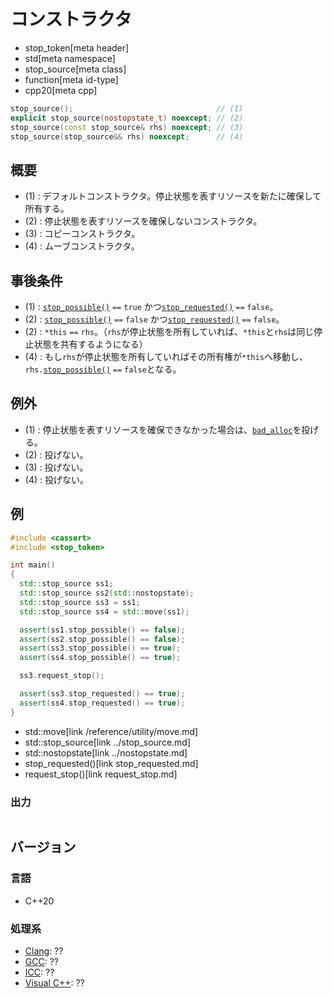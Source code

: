 # コンストラクタ
* stop_token[meta header]
* std[meta namespace]
* stop_source[meta class]
* function[meta id-type]
* cpp20[meta cpp]

```cpp
stop_source();                                // (1)
explicit stop_source(nostopstate_t) noexcept; // (2)
stop_source(const stop_source& rhs) noexcept; // (3)
stop_source(stop_source&& rhs) noexcept;      // (4)
```

## 概要
- (1) : デフォルトコンストラクタ。停止状態を表すリソースを新たに確保して所有する。
- (2) : 停止状態を表すリソースを確保しないコンストラクタ。
- (3) : コピーコンストラクタ。
- (4) : ムーブコンストラクタ。

## 事後条件
- (1) : [`stop_possible()`](stop_possible.md) `==` `true` かつ[`stop_requested()`](stop_requested.md) `==` `false`。
- (2) : [`stop_possible()`](stop_possible.md) `==` `false` かつ[`stop_requested()`](stop_requested.md) `==` `false`。
- (2) : `*this` `==` `rhs`。（`rhs`が停止状態を所有していれば、`*this`と`rhs`は同じ停止状態を共有するようになる）
- (4) : もし`rhs`が停止状態を所有していればその所有権が`*this`へ移動し、`rhs.`[`stop_possible()`](stop_possible.md) `==` `false`となる。

## 例外
- (1) : 停止状態を表すリソースを確保できなかった場合は、[`bad_alloc`](/reference/new/bad_alloc.md)を投げる。
- (2) : 投げない。
- (3) : 投げない。
- (4) : 投げない。

## 例
```cpp example
#include <cassert>
#include <stop_token>

int main()
{
  std::stop_source ss1;
  std::stop_source ss2(std::nostopstate);
  std::stop_source ss3 = ss1;
  std::stop_source ss4 = std::move(ss1);

  assert(ss1.stop_possible() == false);
  assert(ss2.stop_possible() == false);
  assert(ss3.stop_possible() == true);
  assert(ss4.stop_possible() == true);

  ss3.request_stop();

  assert(ss3.stop_requested() == true);
  assert(ss4.stop_requested() == true);
}
```
* std::move[link /reference/utility/move.md]
* std::stop_source[link ../stop_source.md]
* std::nostopstate[link ../nostopstate.md]
* stop_requested()[link stop_requested.md]
* request_stop()[link request_stop.md]

### 出力
```
```

## バージョン
### 言語
- C++20

### 処理系
- [Clang](/implementation.md#clang): ??
- [GCC](/implementation.md#gcc): ??
- [ICC](/implementation.md#icc): ??
- [Visual C++](/implementation.md#visual_cpp): ??

